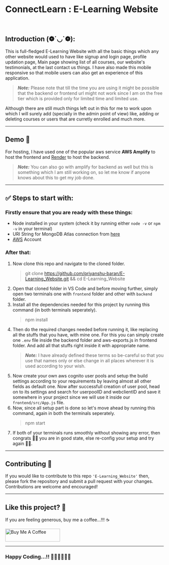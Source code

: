 # ConnectLearn : E-Learning Website

<br/>

## Introduction (❁´◡`❁):

This is full-fledged E-Learning Website with all the basic things which any other website would used to have like signup and login page, profile updation page, Main page showing list of all courses, our website's testimonials, at the last contact us things. I have also made this mobile responsive so that mobile users can also get an experience of this application.

> **_Note:_** Please note that till the time you are using it might be possible that the backend or frontend url might not work since I am on the free tier which is provided only for limited time and limited use.

Although there are still much things left out in this for me to work upon which I will surely add (specially in the admin point of view) like, adding or deleting courses or users that are curretly enrolled and much more.

 <!-- Now without wasting more time give it a short using the below provided demo link and then share your experience in this [post](https://www.linkedin.com/posts/priyanshu-baran_chatapplication-realtimechat-socketio-activity-7078430944554065920-BhLM?utm_source=share&utm_medium=member_desktop). -->

---

## Demo 👀

<!-- You can view the demo of this website by following [this link](https://main.d1fwnnaavf7968.amplifyapp.com/). You can also go and watch out this demonstration video [here](https://clipchamp.com/watch/B3gtuU7A1nO).<br> -->

For hosting, I have used one of the popular aws service **AWS Amplify** to host the frontend and [Render](https://dashboard.render.com/) to host the backend.

> **_Note:_** You can also go with amplify for backend as well but this is something which I am still working on, so let me know if anyone knows about this to get my job done.

---

## ✅ Steps to start with:

### Firstly ensure that you are ready with these things:

- Node installed in your system (check it by running either `node -v` or `npm -v` in your terminal)
- URI String for MongoDB Atlas connection from [here](https://cloud.mongodb.com/v2/63c0084fb7eec9687474067f#/clusters/detail/Cluster-1/connect?clusterId=Cluster-1)
- [AWS](https://aws.amazon.com/console/) Account

### After that:

1. Now clone this repo and navigate to the cloned folder.
   > git clone https://github.com/priyanshu-baran/E-Learning_Website.git && cd E-Learning_Website
2. Open that cloned folder in VS Code and before moving further, simply open two terminals one with `frontend` folder and other with `backend` folder.
3. Install all the dependencies needed for this project by running this command (in both terminals seperately).
   > npm install
4. Then do the required changes needed before running it, like replacing all the stuffs that you have, with mine one. For this you can simply create one `.env` file inside the backend folder and aws-exports.js in frontend folder. And add all that stuffs right inside it with appropriate name.
   > **_Note:_** I have already defined these terms so be-careful so that you use that names only or else change in all places wherever it is used according to your wish.
5. Now create your own aws cognito user pools and setup the build settings according to your requirements by leaving almost all other fields as default one. Now after successfull creation of user pool, head on to its settings and search for userpoolID and webclientID and save it somewhere in your project since we will use it inside our `frontend/src/App.js` file.
   <!-- > **_Note:_** If you want to use your firebase project to connect then you have to change the `initializeApp` object declared in the frontend/src/index.js file with your own. Or else keep it like that only and let me see who are actually using this application 👀 (Just for fun...😜😜😝). -->
6. Now, since all setup part is done so let's move ahead by running this command, again in both the terminals seperately.
   > npm start
7. If both of your terminals runs smoothly without showing any error, then congrats 🥳🎉 you are in good state, else re-config your setup and try again 🤕🫣.

---

## Contributing 📝

If you would like to contribute to this repo `'E-Learning_Website'` then, please fork the repository and submit a pull request with your changes. Contributions are welcome and encouraged!

---

## Like this project? 🤩

If you are feeling generous, buy me a coffee...!!! ☕<br/>

<a href="https://www.buymeacoffee.com/priyanshubaran" target="_blank"><img src="https://cdn.buymeacoffee.com/buttons/default-orange.png" alt="Buy Me A Coffee" height="41" width="174"></a>

---

### Happy Coding...!! 👨🏽‍💻👨🏽‍💻
